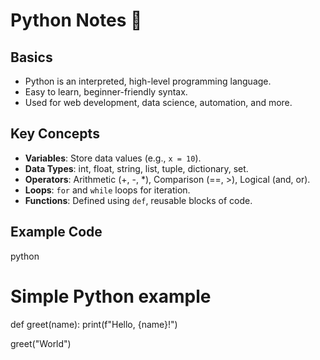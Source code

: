 # Python Notes 🐍

## Basics
- Python is an interpreted, high-level programming language.
- Easy to learn, beginner-friendly syntax.
- Used for web development, data science, automation, and more.

## Key Concepts
- **Variables**: Store data values (e.g., `x = 10`).
- **Data Types**: int, float, string, list, tuple, dictionary, set.
- **Operators**: Arithmetic (+, -, *), Comparison (==, >), Logical (and, or).
- **Loops**: `for` and `while` loops for iteration.
- **Functions**: Defined using `def`, reusable blocks of code.

## Example Code
python
# Simple Python example
def greet(name):
    print(f"Hello, {name}!")

greet("World")
